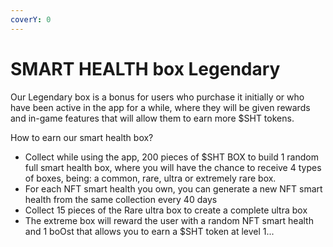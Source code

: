 ```yaml
---
coverY: 0
---
```


# SMART HEALTH box Legendary

Our Legendary box is a bonus for users who purchase it initially or who have been active in the app for a while, where they will be given rewards and in-game features that will allow them to earn more $SHT tokens.

How to earn our smart health box?

* Collect while using the app, 200 pieces of $SHT BOX to build 1 random full smart health box, where you will have the chance to receive 4 types of boxes, being: a common, rare, ultra or extremely rare box.
* For each NFT smart health you own, you can generate a new NFT smart health from the same collection every 40 days
* Collect 15 pieces of the Rare ultra box to create a complete ultra box
* The extreme box will reward the user with a random NFT smart health and 1 boOst that allows you to earn a $SHT token at level 1...
